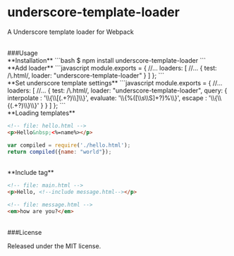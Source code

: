 underscore-template-loader
==========================

A Underscore template loader for Webpack

<br/>
###Usage

<br/>
**Installation**
```bash
$ npm install underscore-template-loader
```

<br/>
**Add loader**
```javascript
module.exports = {
    //...
    loaders: [
        //...
        { test: /\.html/, loader: "underscore-template-loader" }
    ]
};
```
<br/>
**Set underscore template settings**
```javascript
module.exports = {
    //...
    loaders: [
        //...
        {
          test: /\.html/,
          loader: "underscore-template-loader",
          query: {
            interpolate : '\\{\\[(.+?)\\]\\}',
            evaluate: '\\{%([\\s\\S]+?)%\\}',
            escape : '\\{\\{(.+?)\\}\\}'
          }
        }
    ]
};
```

<br/>
**Loading templates**

```html
<!-- file: hello.html -->
<p>Hello&nbsp;<%=name%></p>
```

```javascript
var compiled = require('./hello.html');
return compiled({name: "world"});
```

<br/>
**Include tag**


```html
<!-- file: main.html -->
<p>Hello, <!--include message.html--></p>
```


```html
<!-- file: message.html -->
<em>how are you?</em>
```

<br/>
###License

Released under the MIT license.